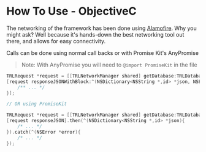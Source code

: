 # How To Use - ObjectiveC

The networking of the framework has been done using [Alamofire](https://github.com/Alamofire/Alamofire). Why you might ask? Well because it's hands-down the best networking tool out there, and allows for easy connectivity.

Calls can be done using normal call backs or with Promise Kit's AnyPromise

> Note:
> With AnyPromise you will need to `@import PromiseKit` in the file

```objective-c
TRLRequest *request = [[TRLNetworkManager shared] getDatabase:TRLDatabaseProducts];
[request responseJSONWithBlock:^(NSDictionary<NSString *,id> *json, NSError *error) {
    /** ... */
}];

// OR using PromiseKit

TRLRequest *request = [[TRLNetworkManager shared] getDatabase:TRLDatabaseProducts];
[request responseJSON].then(^(NSDictionary<NSString *,id> *json){
    /* ... */
}).catch(^(NSError *error){
    /* ... */
});

```
